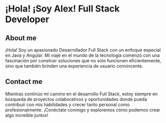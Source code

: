 # ¡Hola! ¡Soy Alex! Full Stack Developer

## About me

¡Hola! Soy un apasionado Desarrollador Full Stack con un enfoque especial en Java y Angular. Mi viaje en el mundo de la tecnología comenzó con una fascinación por construir soluciones que no solo funcionen eficientemente, sino que también brinden una experiencia de usuario convincente.

## Contact me

Mientras continúo mi camino en el desarrollo Full Stack, estoy siempre en búsqueda de proyectos colaborativos y oportunidades donde pueda contribuir con mis habilidades y crecer tanto personal como profesionalmente. ¡Conéctate conmigo y exploremos cómo podemos crear algo increíble juntos!